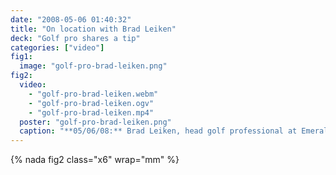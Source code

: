 ```yaml
---
date: "2008-05-06 01:40:32"
title: "On location with Brad Leiken"
deck: "Golf pro shares a tip"
categories: ["video"]
fig1:
  image: "golf-pro-brad-leiken.png"
fig2:
  video:
    - "golf-pro-brad-leiken.webm"
    - "golf-pro-brad-leiken.ogv"
    - "golf-pro-brad-leiken.mp4"
  poster: "golf-pro-brad-leiken.png"
  caption: "**05/06/08:** Brad Leiken, head golf professional at Emerald Valley Golf Club, shares a fruitful tip. (Video by Collin Andrew & Micky Hulse/The Register-Guard) – [www.emeraldvalleygolf.com](http://www.emeraldvalleygolf.com) 83301 Dale Kuni Rd. Creswell, OR 97426 Phone: 541-895-2174."
---
```


{% nada fig2 class="x6" wrap="mm" %}
